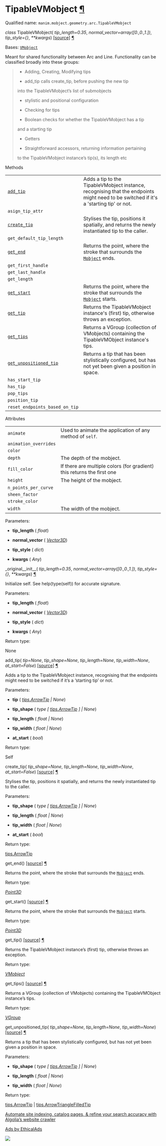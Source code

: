 # TipableVMobject [¶](https://docs.manim.community/en/stable/reference/manim.mobject.geometry.arc.TipableVMobject.html\#tipablevmobject "Link to this heading")

Qualified name: `manim.mobject.geometry.arc.TipableVMobject`

_class_ TipableVMobject( _tip\_length=0.35_, _normal\_vector=array(\[0.,0.,1.\])_, _tip\_style={}_, _\*\*kwargs_) [\[source\]](https://docs.manim.community/en/stable/_modules/manim/mobject/geometry/arc.html#TipableVMobject) [¶](https://docs.manim.community/en/stable/reference/manim.mobject.geometry.arc.TipableVMobject.html#manim.mobject.geometry.arc.TipableVMobject "Link to this definition")

Bases: [`VMobject`](https://docs.manim.community/en/stable/reference/manim.mobject.types.vectorized_mobject.VMobject.html#manim.mobject.types.vectorized_mobject.VMobject "manim.mobject.types.vectorized_mobject.VMobject")

Meant for shared functionality between Arc and Line.
Functionality can be classified broadly into these groups:

> - Adding, Creating, Modifying tips
>
> - add\_tip calls create\_tip, before pushing the new tip
>
> into the TipableVMobject’s list of submobjects
>
> - stylistic and positional configuration
>
>
> - Checking for tips
>
> - Boolean checks for whether the TipableVMobject has a tip
>
> and a starting tip
>
>
> - Getters
>
> - Straightforward accessors, returning information pertaining
>
> to the TipableVMobject instance’s tip(s), its length etc

Methods

|     |     |
| --- | --- |
| [`add_tip`](https://docs.manim.community/en/stable/reference/manim.mobject.geometry.arc.TipableVMobject.html#manim.mobject.geometry.arc.TipableVMobject.add_tip "manim.mobject.geometry.arc.TipableVMobject.add_tip") | Adds a tip to the TipableVMobject instance, recognising that the endpoints might need to be switched if it's a 'starting tip' or not. |
| `asign_tip_attr` |  |
| [`create_tip`](https://docs.manim.community/en/stable/reference/manim.mobject.geometry.arc.TipableVMobject.html#manim.mobject.geometry.arc.TipableVMobject.create_tip "manim.mobject.geometry.arc.TipableVMobject.create_tip") | Stylises the tip, positions it spatially, and returns the newly instantiated tip to the caller. |
| `get_default_tip_length` |  |
| [`get_end`](https://docs.manim.community/en/stable/reference/manim.mobject.geometry.arc.TipableVMobject.html#manim.mobject.geometry.arc.TipableVMobject.get_end "manim.mobject.geometry.arc.TipableVMobject.get_end") | Returns the point, where the stroke that surrounds the [`Mobject`](https://docs.manim.community/en/stable/reference/manim.mobject.mobject.Mobject.html#manim.mobject.mobject.Mobject "manim.mobject.mobject.Mobject") ends. |
| `get_first_handle` |  |
| `get_last_handle` |  |
| `get_length` |  |
| [`get_start`](https://docs.manim.community/en/stable/reference/manim.mobject.geometry.arc.TipableVMobject.html#manim.mobject.geometry.arc.TipableVMobject.get_start "manim.mobject.geometry.arc.TipableVMobject.get_start") | Returns the point, where the stroke that surrounds the [`Mobject`](https://docs.manim.community/en/stable/reference/manim.mobject.mobject.Mobject.html#manim.mobject.mobject.Mobject "manim.mobject.mobject.Mobject") starts. |
| [`get_tip`](https://docs.manim.community/en/stable/reference/manim.mobject.geometry.arc.TipableVMobject.html#manim.mobject.geometry.arc.TipableVMobject.get_tip "manim.mobject.geometry.arc.TipableVMobject.get_tip") | Returns the TipableVMobject instance's (first) tip, otherwise throws an exception. |
| [`get_tips`](https://docs.manim.community/en/stable/reference/manim.mobject.geometry.arc.TipableVMobject.html#manim.mobject.geometry.arc.TipableVMobject.get_tips "manim.mobject.geometry.arc.TipableVMobject.get_tips") | Returns a VGroup (collection of VMobjects) containing the TipableVMObject instance's tips. |
| [`get_unpositioned_tip`](https://docs.manim.community/en/stable/reference/manim.mobject.geometry.arc.TipableVMobject.html#manim.mobject.geometry.arc.TipableVMobject.get_unpositioned_tip "manim.mobject.geometry.arc.TipableVMobject.get_unpositioned_tip") | Returns a tip that has been stylistically configured, but has not yet been given a position in space. |
| `has_start_tip` |  |
| `has_tip` |  |
| `pop_tips` |  |
| `position_tip` |  |
| `reset_endpoints_based_on_tip` |  |

Attributes

|     |     |
| --- | --- |
| `animate` | Used to animate the application of any method of `self`. |
| `animation_overrides` |  |
| `color` |  |
| `depth` | The depth of the mobject. |
| `fill_color` | If there are multiple colors (for gradient) this returns the first one |
| `height` | The height of the mobject. |
| `n_points_per_curve` |  |
| `sheen_factor` |  |
| `stroke_color` |  |
| `width` | The width of the mobject. |

Parameters:

- **tip\_length** ( _float_)

- **normal\_vector** ( [_Vector3D_](https://docs.manim.community/en/stable/reference/manim.typing.html#manim.typing.Vector3D "manim.typing.Vector3D"))

- **tip\_style** ( _dict_)

- **kwargs** ( _Any_)


\_original\_\_init\_\_( _tip\_length=0.35_, _normal\_vector=array(\[0.,0.,1.\])_, _tip\_style={}_, _\*\*kwargs_) [¶](https://docs.manim.community/en/stable/reference/manim.mobject.geometry.arc.TipableVMobject.html#manim.mobject.geometry.arc.TipableVMobject._original__init__ "Link to this definition")

Initialize self. See help(type(self)) for accurate signature.

Parameters:

- **tip\_length** ( _float_)

- **normal\_vector** ( [_Vector3D_](https://docs.manim.community/en/stable/reference/manim.typing.html#manim.typing.Vector3D "manim.typing.Vector3D"))

- **tip\_style** ( _dict_)

- **kwargs** ( _Any_)


Return type:

None

add\_tip( _tip=None_, _tip\_shape=None_, _tip\_length=None_, _tip\_width=None_, _at\_start=False_) [\[source\]](https://docs.manim.community/en/stable/_modules/manim/mobject/geometry/arc.html#TipableVMobject.add_tip) [¶](https://docs.manim.community/en/stable/reference/manim.mobject.geometry.arc.TipableVMobject.html#manim.mobject.geometry.arc.TipableVMobject.add_tip "Link to this definition")

Adds a tip to the TipableVMobject instance, recognising
that the endpoints might need to be switched if it’s
a ‘starting tip’ or not.

Parameters:

- **tip** ( [_tips.ArrowTip_](https://docs.manim.community/en/stable/reference/manim.mobject.geometry.tips.ArrowTip.html#manim.mobject.geometry.tips.ArrowTip "manim.mobject.geometry.tips.ArrowTip") _\|_ _None_)

- **tip\_shape** ( _type_ _\[_ [_tips.ArrowTip_](https://docs.manim.community/en/stable/reference/manim.mobject.geometry.tips.ArrowTip.html#manim.mobject.geometry.tips.ArrowTip "manim.mobject.geometry.tips.ArrowTip") _\]_ _\|_ _None_)

- **tip\_length** ( _float_ _\|_ _None_)

- **tip\_width** ( _float_ _\|_ _None_)

- **at\_start** ( _bool_)


Return type:

Self

create\_tip( _tip\_shape=None_, _tip\_length=None_, _tip\_width=None_, _at\_start=False_) [\[source\]](https://docs.manim.community/en/stable/_modules/manim/mobject/geometry/arc.html#TipableVMobject.create_tip) [¶](https://docs.manim.community/en/stable/reference/manim.mobject.geometry.arc.TipableVMobject.html#manim.mobject.geometry.arc.TipableVMobject.create_tip "Link to this definition")

Stylises the tip, positions it spatially, and returns
the newly instantiated tip to the caller.

Parameters:

- **tip\_shape** ( _type_ _\[_ [_tips.ArrowTip_](https://docs.manim.community/en/stable/reference/manim.mobject.geometry.tips.ArrowTip.html#manim.mobject.geometry.tips.ArrowTip "manim.mobject.geometry.tips.ArrowTip") _\]_ _\|_ _None_)

- **tip\_length** ( _float_ _\|_ _None_)

- **tip\_width** ( _float_ _\|_ _None_)

- **at\_start** ( _bool_)


Return type:

[tips.ArrowTip](https://docs.manim.community/en/stable/reference/manim.mobject.geometry.tips.ArrowTip.html#manim.mobject.geometry.tips.ArrowTip "manim.mobject.geometry.tips.ArrowTip")

get\_end() [\[source\]](https://docs.manim.community/en/stable/_modules/manim/mobject/geometry/arc.html#TipableVMobject.get_end) [¶](https://docs.manim.community/en/stable/reference/manim.mobject.geometry.arc.TipableVMobject.html#manim.mobject.geometry.arc.TipableVMobject.get_end "Link to this definition")

Returns the point, where the stroke that surrounds the [`Mobject`](https://docs.manim.community/en/stable/reference/manim.mobject.mobject.Mobject.html#manim.mobject.mobject.Mobject "manim.mobject.mobject.Mobject") ends.

Return type:

[_Point3D_](https://docs.manim.community/en/stable/reference/manim.typing.html#manim.typing.Point3D "manim.typing.Point3D")

get\_start() [\[source\]](https://docs.manim.community/en/stable/_modules/manim/mobject/geometry/arc.html#TipableVMobject.get_start) [¶](https://docs.manim.community/en/stable/reference/manim.mobject.geometry.arc.TipableVMobject.html#manim.mobject.geometry.arc.TipableVMobject.get_start "Link to this definition")

Returns the point, where the stroke that surrounds the [`Mobject`](https://docs.manim.community/en/stable/reference/manim.mobject.mobject.Mobject.html#manim.mobject.mobject.Mobject "manim.mobject.mobject.Mobject") starts.

Return type:

[_Point3D_](https://docs.manim.community/en/stable/reference/manim.typing.html#manim.typing.Point3D "manim.typing.Point3D")

get\_tip() [\[source\]](https://docs.manim.community/en/stable/_modules/manim/mobject/geometry/arc.html#TipableVMobject.get_tip) [¶](https://docs.manim.community/en/stable/reference/manim.mobject.geometry.arc.TipableVMobject.html#manim.mobject.geometry.arc.TipableVMobject.get_tip "Link to this definition")

Returns the TipableVMobject instance’s (first) tip,
otherwise throws an exception.

Return type:

[_VMobject_](https://docs.manim.community/en/stable/reference/manim.mobject.types.vectorized_mobject.VMobject.html#manim.mobject.types.vectorized_mobject.VMobject "manim.mobject.types.vectorized_mobject.VMobject")

get\_tips() [\[source\]](https://docs.manim.community/en/stable/_modules/manim/mobject/geometry/arc.html#TipableVMobject.get_tips) [¶](https://docs.manim.community/en/stable/reference/manim.mobject.geometry.arc.TipableVMobject.html#manim.mobject.geometry.arc.TipableVMobject.get_tips "Link to this definition")

Returns a VGroup (collection of VMobjects) containing
the TipableVMObject instance’s tips.

Return type:

[_VGroup_](https://docs.manim.community/en/stable/reference/manim.mobject.types.vectorized_mobject.VGroup.html#manim.mobject.types.vectorized_mobject.VGroup "manim.mobject.types.vectorized_mobject.VGroup")

get\_unpositioned\_tip( _tip\_shape=None_, _tip\_length=None_, _tip\_width=None_) [\[source\]](https://docs.manim.community/en/stable/_modules/manim/mobject/geometry/arc.html#TipableVMobject.get_unpositioned_tip) [¶](https://docs.manim.community/en/stable/reference/manim.mobject.geometry.arc.TipableVMobject.html#manim.mobject.geometry.arc.TipableVMobject.get_unpositioned_tip "Link to this definition")

Returns a tip that has been stylistically configured,
but has not yet been given a position in space.

Parameters:

- **tip\_shape** ( _type_ _\[_ [_tips.ArrowTip_](https://docs.manim.community/en/stable/reference/manim.mobject.geometry.tips.ArrowTip.html#manim.mobject.geometry.tips.ArrowTip "manim.mobject.geometry.tips.ArrowTip") _\]_ _\|_ _None_)

- **tip\_length** ( _float_ _\|_ _None_)

- **tip\_width** ( _float_ _\|_ _None_)


Return type:

[tips.ArrowTip](https://docs.manim.community/en/stable/reference/manim.mobject.geometry.tips.ArrowTip.html#manim.mobject.geometry.tips.ArrowTip "manim.mobject.geometry.tips.ArrowTip") \| [tips.ArrowTriangleFilledTip](https://docs.manim.community/en/stable/reference/manim.mobject.geometry.tips.ArrowTriangleFilledTip.html#manim.mobject.geometry.tips.ArrowTriangleFilledTip "manim.mobject.geometry.tips.ArrowTriangleFilledTip")

[Automate site indexing, catalog pages, & refine your search accuracy with Algolia’s website crawler](https://server.ethicalads.io/proxy/click/8328/019600f0-be0e-7ed2-ad68-718ec67e122c/)

[Ads by EthicalAds](https://www.ethicalads.io/advertisers/topics/frontend-web/?ref=ea-text)

![](https://server.ethicalads.io/proxy/view/8328/019600f0-be0e-7ed2-ad68-718ec67e122c/)